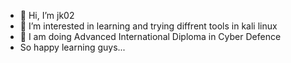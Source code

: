 - 👋 Hi, I’m jk02
- 👀 I’m interested in learning and trying diffrent tools in kali linux
- 🌱 I am doing Advanced International Diploma in Cyber Defence
- So happy learning guys...

<!---
unkown-j/unkown-j is a ✨ special ✨ repository because its `README.md` (this file) appears on your GitHub profile.
You can click the Preview link to take a look at your changes.
--->
